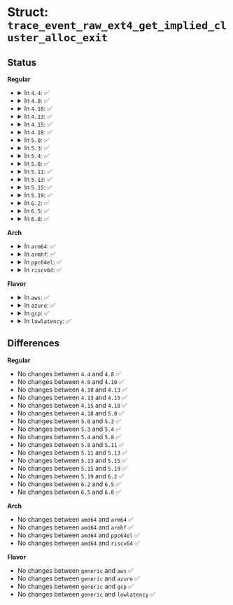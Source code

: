 # Struct: <code>trace_event_raw_ext4_get_implied_cluster_alloc_exit</code>

## Status
<b>Regular</b>
<ul>
<li>
<details>
<summary>In <code>4.4</code>: ✅</summary>

```c
struct trace_event_raw_ext4_get_implied_cluster_alloc_exit {
    struct trace_entry ent;
    dev_t dev;
    unsigned int flags;
    ext4_lblk_t lblk;
    ext4_fsblk_t pblk;
    unsigned int len;
    int ret;
    char __data[0];
};
```
</details>
</li>
<li>
<details>
<summary>In <code>4.8</code>: ✅</summary>

```c
struct trace_event_raw_ext4_get_implied_cluster_alloc_exit {
    struct trace_entry ent;
    dev_t dev;
    unsigned int flags;
    ext4_lblk_t lblk;
    ext4_fsblk_t pblk;
    unsigned int len;
    int ret;
    char __data[0];
};
```
</details>
</li>
<li>
<details>
<summary>In <code>4.10</code>: ✅</summary>

```c
struct trace_event_raw_ext4_get_implied_cluster_alloc_exit {
    struct trace_entry ent;
    dev_t dev;
    unsigned int flags;
    ext4_lblk_t lblk;
    ext4_fsblk_t pblk;
    unsigned int len;
    int ret;
    char __data[0];
};
```
</details>
</li>
<li>
<details>
<summary>In <code>4.13</code>: ✅</summary>

```c
struct trace_event_raw_ext4_get_implied_cluster_alloc_exit {
    struct trace_entry ent;
    dev_t dev;
    unsigned int flags;
    ext4_lblk_t lblk;
    ext4_fsblk_t pblk;
    unsigned int len;
    int ret;
    char __data[0];
};
```
</details>
</li>
<li>
<details>
<summary>In <code>4.15</code>: ✅</summary>

```c
struct trace_event_raw_ext4_get_implied_cluster_alloc_exit {
    struct trace_entry ent;
    dev_t dev;
    unsigned int flags;
    ext4_lblk_t lblk;
    ext4_fsblk_t pblk;
    unsigned int len;
    int ret;
    char __data[0];
};
```
</details>
</li>
<li>
<details>
<summary>In <code>4.18</code>: ✅</summary>

```c
struct trace_event_raw_ext4_get_implied_cluster_alloc_exit {
    struct trace_entry ent;
    dev_t dev;
    unsigned int flags;
    ext4_lblk_t lblk;
    ext4_fsblk_t pblk;
    unsigned int len;
    int ret;
    char __data[0];
};
```
</details>
</li>
<li>
<details>
<summary>In <code>5.0</code>: ✅</summary>

```c
struct trace_event_raw_ext4_get_implied_cluster_alloc_exit {
    struct trace_entry ent;
    dev_t dev;
    unsigned int flags;
    ext4_lblk_t lblk;
    ext4_fsblk_t pblk;
    unsigned int len;
    int ret;
    char __data[0];
};
```
</details>
</li>
<li>
<details>
<summary>In <code>5.3</code>: ✅</summary>

```c
struct trace_event_raw_ext4_get_implied_cluster_alloc_exit {
    struct trace_entry ent;
    dev_t dev;
    unsigned int flags;
    ext4_lblk_t lblk;
    ext4_fsblk_t pblk;
    unsigned int len;
    int ret;
    char __data[0];
};
```
</details>
</li>
<li>
<details>
<summary>In <code>5.4</code>: ✅</summary>

```c
struct trace_event_raw_ext4_get_implied_cluster_alloc_exit {
    struct trace_entry ent;
    dev_t dev;
    unsigned int flags;
    ext4_lblk_t lblk;
    ext4_fsblk_t pblk;
    unsigned int len;
    int ret;
    char __data[0];
};
```
</details>
</li>
<li>
<details>
<summary>In <code>5.8</code>: ✅</summary>

```c
struct trace_event_raw_ext4_get_implied_cluster_alloc_exit {
    struct trace_entry ent;
    dev_t dev;
    unsigned int flags;
    ext4_lblk_t lblk;
    ext4_fsblk_t pblk;
    unsigned int len;
    int ret;
    char __data[0];
};
```
</details>
</li>
<li>
<details>
<summary>In <code>5.11</code>: ✅</summary>

```c
struct trace_event_raw_ext4_get_implied_cluster_alloc_exit {
    struct trace_entry ent;
    dev_t dev;
    unsigned int flags;
    ext4_lblk_t lblk;
    ext4_fsblk_t pblk;
    unsigned int len;
    int ret;
    char __data[0];
};
```
</details>
</li>
<li>
<details>
<summary>In <code>5.13</code>: ✅</summary>

```c
struct trace_event_raw_ext4_get_implied_cluster_alloc_exit {
    struct trace_entry ent;
    dev_t dev;
    unsigned int flags;
    ext4_lblk_t lblk;
    ext4_fsblk_t pblk;
    unsigned int len;
    int ret;
    char __data[0];
};
```
</details>
</li>
<li>
<details>
<summary>In <code>5.15</code>: ✅</summary>

```c
struct trace_event_raw_ext4_get_implied_cluster_alloc_exit {
    struct trace_entry ent;
    dev_t dev;
    unsigned int flags;
    ext4_lblk_t lblk;
    ext4_fsblk_t pblk;
    unsigned int len;
    int ret;
    char __data[0];
};
```
</details>
</li>
<li>
<details>
<summary>In <code>5.19</code>: ✅</summary>

```c
struct trace_event_raw_ext4_get_implied_cluster_alloc_exit {
    struct trace_entry ent;
    dev_t dev;
    unsigned int flags;
    ext4_lblk_t lblk;
    ext4_fsblk_t pblk;
    unsigned int len;
    int ret;
    char __data[0];
};
```
</details>
</li>
<li>
<details>
<summary>In <code>6.2</code>: ✅</summary>

```c
struct trace_event_raw_ext4_get_implied_cluster_alloc_exit {
    struct trace_entry ent;
    dev_t dev;
    unsigned int flags;
    ext4_lblk_t lblk;
    ext4_fsblk_t pblk;
    unsigned int len;
    int ret;
    char __data[0];
};
```
</details>
</li>
<li>
<details>
<summary>In <code>6.5</code>: ✅</summary>

```c
struct trace_event_raw_ext4_get_implied_cluster_alloc_exit {
    struct trace_entry ent;
    dev_t dev;
    unsigned int flags;
    ext4_lblk_t lblk;
    ext4_fsblk_t pblk;
    unsigned int len;
    int ret;
    char __data[0];
};
```
</details>
</li>
<li>
<details>
<summary>In <code>6.8</code>: ✅</summary>

```c
struct trace_event_raw_ext4_get_implied_cluster_alloc_exit {
    struct trace_entry ent;
    dev_t dev;
    unsigned int flags;
    ext4_lblk_t lblk;
    ext4_fsblk_t pblk;
    unsigned int len;
    int ret;
    char __data[0];
};
```
</details>
</li>
</ul>
<b>Arch</b>
<ul>
<li>
<details>
<summary>In <code>arm64</code>: ✅</summary>

```c
struct trace_event_raw_ext4_get_implied_cluster_alloc_exit {
    struct trace_entry ent;
    dev_t dev;
    unsigned int flags;
    ext4_lblk_t lblk;
    ext4_fsblk_t pblk;
    unsigned int len;
    int ret;
    char __data[0];
};
```
</details>
</li>
<li>
<details>
<summary>In <code>armhf</code>: ✅</summary>

```c
struct trace_event_raw_ext4_get_implied_cluster_alloc_exit {
    struct trace_entry ent;
    dev_t dev;
    unsigned int flags;
    ext4_lblk_t lblk;
    ext4_fsblk_t pblk;
    unsigned int len;
    int ret;
    char __data[0];
};
```
</details>
</li>
<li>
<details>
<summary>In <code>ppc64el</code>: ✅</summary>

```c
struct trace_event_raw_ext4_get_implied_cluster_alloc_exit {
    struct trace_entry ent;
    dev_t dev;
    unsigned int flags;
    ext4_lblk_t lblk;
    ext4_fsblk_t pblk;
    unsigned int len;
    int ret;
    char __data[0];
};
```
</details>
</li>
<li>
<details>
<summary>In <code>riscv64</code>: ✅</summary>

```c
struct trace_event_raw_ext4_get_implied_cluster_alloc_exit {
    struct trace_entry ent;
    dev_t dev;
    unsigned int flags;
    ext4_lblk_t lblk;
    ext4_fsblk_t pblk;
    unsigned int len;
    int ret;
    char __data[0];
};
```
</details>
</li>
</ul>
<b>Flavor</b>
<ul>
<li>
<details>
<summary>In <code>aws</code>: ✅</summary>

```c
struct trace_event_raw_ext4_get_implied_cluster_alloc_exit {
    struct trace_entry ent;
    dev_t dev;
    unsigned int flags;
    ext4_lblk_t lblk;
    ext4_fsblk_t pblk;
    unsigned int len;
    int ret;
    char __data[0];
};
```
</details>
</li>
<li>
<details>
<summary>In <code>azure</code>: ✅</summary>

```c
struct trace_event_raw_ext4_get_implied_cluster_alloc_exit {
    struct trace_entry ent;
    dev_t dev;
    unsigned int flags;
    ext4_lblk_t lblk;
    ext4_fsblk_t pblk;
    unsigned int len;
    int ret;
    char __data[0];
};
```
</details>
</li>
<li>
<details>
<summary>In <code>gcp</code>: ✅</summary>

```c
struct trace_event_raw_ext4_get_implied_cluster_alloc_exit {
    struct trace_entry ent;
    dev_t dev;
    unsigned int flags;
    ext4_lblk_t lblk;
    ext4_fsblk_t pblk;
    unsigned int len;
    int ret;
    char __data[0];
};
```
</details>
</li>
<li>
<details>
<summary>In <code>lowlatency</code>: ✅</summary>

```c
struct trace_event_raw_ext4_get_implied_cluster_alloc_exit {
    struct trace_entry ent;
    dev_t dev;
    unsigned int flags;
    ext4_lblk_t lblk;
    ext4_fsblk_t pblk;
    unsigned int len;
    int ret;
    char __data[0];
};
```
</details>
</li>
</ul>

## Differences
<b>Regular</b>
<ul>
<li>
No changes between <code>4.4</code> and <code>4.8</code> ✅
</li>
<li>
No changes between <code>4.8</code> and <code>4.10</code> ✅
</li>
<li>
No changes between <code>4.10</code> and <code>4.13</code> ✅
</li>
<li>
No changes between <code>4.13</code> and <code>4.15</code> ✅
</li>
<li>
No changes between <code>4.15</code> and <code>4.18</code> ✅
</li>
<li>
No changes between <code>4.18</code> and <code>5.0</code> ✅
</li>
<li>
No changes between <code>5.0</code> and <code>5.3</code> ✅
</li>
<li>
No changes between <code>5.3</code> and <code>5.4</code> ✅
</li>
<li>
No changes between <code>5.4</code> and <code>5.8</code> ✅
</li>
<li>
No changes between <code>5.8</code> and <code>5.11</code> ✅
</li>
<li>
No changes between <code>5.11</code> and <code>5.13</code> ✅
</li>
<li>
No changes between <code>5.13</code> and <code>5.15</code> ✅
</li>
<li>
No changes between <code>5.15</code> and <code>5.19</code> ✅
</li>
<li>
No changes between <code>5.19</code> and <code>6.2</code> ✅
</li>
<li>
No changes between <code>6.2</code> and <code>6.5</code> ✅
</li>
<li>
No changes between <code>6.5</code> and <code>6.8</code> ✅
</li>
</ul>
<b>Arch</b>
<ul>
<li>
No changes between <code>amd64</code> and <code>arm64</code> ✅
</li>
<li>
No changes between <code>amd64</code> and <code>armhf</code> ✅
</li>
<li>
No changes between <code>amd64</code> and <code>ppc64el</code> ✅
</li>
<li>
No changes between <code>amd64</code> and <code>riscv64</code> ✅
</li>
</ul>
<b>Flavor</b>
<ul>
<li>
No changes between <code>generic</code> and <code>aws</code> ✅
</li>
<li>
No changes between <code>generic</code> and <code>azure</code> ✅
</li>
<li>
No changes between <code>generic</code> and <code>gcp</code> ✅
</li>
<li>
No changes between <code>generic</code> and <code>lowlatency</code> ✅
</li>
</ul>
